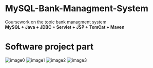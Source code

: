 # MySQL-Bank-Managment-System
Coursework on the topic bank managment system<br>
<strong>MySQL + Java + JDBC + Servlet + JSP + TomCat + Maven</strong>

<h1>Software project part</h1>

![image0](https://github.com/JustSashaUP/bank-managment-system/assets/94720780/ca0cc847-c86e-4055-aa83-41da4d3eb1cd)
![image1](https://github.com/JustSashaUP/bank-managment-system/assets/94720780/a538673f-8468-441e-adb1-694f386aa13a)
![image2](https://github.com/JustSashaUP/bank-managment-system/assets/94720780/1313c58f-d611-44e0-ac0c-e3d099056d61)
![image3](https://github.com/JustSashaUP/bank-managment-system/assets/94720780/209932b6-2625-4a1a-bb9d-8140e7d04bd4)
